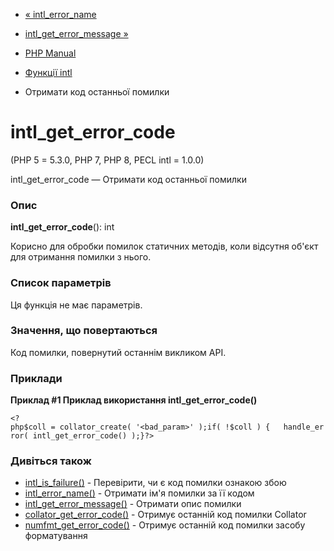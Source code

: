 - [« intl_error_name](function.intl-error-name.md)
- [intl_get_error_message »](function.intl-get-error-message.md)

- [PHP Manual](index.md)
- [Функції intl](ref.intl.md)
- Отримати код останньої помилки

# intl_get_error_code

(PHP 5 = 5.3.0, PHP 7, PHP 8, PECL intl = 1.0.0)

intl_get_error_code — Отримати код останньої помилки

### Опис

**intl_get_error_code**(): int

Корисно для обробки помилок статичних методів, коли відсутня
об'єкт для отримання помилки з нього.

### Список параметрів

Ця функція не має параметрів.

### Значення, що повертаються

Код помилки, повернутий останнім викликом API.

### Приклади

**Приклад #1 Приклад використання **intl_get_error_code()****

` <?php$coll = collator_create( '<bad_param>' );if( !$coll ) {   handle_error( intl_get_error_code() );}?> `

### Дивіться також

- [intl_is_failure()](function.intl-is-failure.md) - Перевірити,
чи є код помилки ознакою збою
- [intl_error_name()](function.intl-error-name.md) - Отримати ім'я
помилки за її кодом
- [intl_get_error_message()](function.intl-get-error-message.md) -
Отримати опис помилки
- [collator_get_error_code()](collator.geterrorcode.md) - Отримує
останній код помилки Collator
- [numfmt_get_error_code()](numberformatter.geterrorcode.md) -
Отримує останній код помилки засобу форматування
